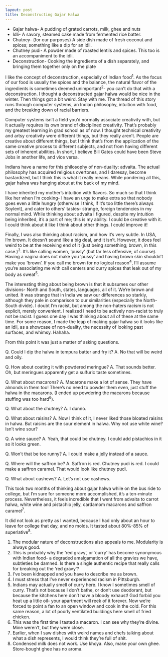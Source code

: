 ```yaml
---
layout: post
title: Deconstructing Gajar Halwa
---
```


- Gajar halwa- A pudding of grated carrots, milk, ghee and nuts
- Idli- A savory, steamed cake made from fermented rice batter.
- Chutney- (for our purposes) A side dish made of fresh coconut and spices; something like a dip for an idli.
- Chutney pudi- A powder made of roasted lentils and spices. This too is an accompaniment to the idli.
- Deconstruction- Cooking the ingredients of a dish separately, and bringing them together only on the plate

I like the concept of deconstruction, especially of Indian food<sup>1</sup>. As the focus of our food is usually the spices and the balance, the natural flavor of the ingredients is sometimes deemed unimportant<sup>2</sup>- you can’t do that with a deconstruction. I thought a deconstructed gajar halwa would be nice in the winter. Then things got a bit weird. Stay with me. The thread of this story runs through computer systems, an Indian philosophy, intuition with food, and the breaking down of racial barriers.

Computer systems isn’t a field you’d normally associate creativity with, but it actually requires its own brand of disciplined creativity. That’s probably my greatest learning in grad school as of now. I thought technical creativity and artsy creativity were different things, but they really aren’t. People are creative about different things, but I think that’s from the application of the same creative process to different subjects, and not from having different sets of inherent abilities. In short, I believe Bill Gates could have been Steve Jobs in another life, and vice versa.

Indians have a name for this philosophy of non-duality: advaita. The actual philosophy has acquired religious overtones, and I daresay, become bastardized, but I think this is what it really means. While pondering all this, gajar halwa was hanging about at the back of my mind.

I have inherited my mother’s intuition with flavors. So much so that I think like her when I’m cooking- I have an urge to make extra so that nobody goes even a little hungry (otherwise I think, if it’s too little there’s always Soylent), and cater to others’ tastes- strange, foreign tendencies in my normal mind. While thinking about advaita I figured, despite my intuition being inherited, it’s a part of me; this is my ability. I could be creative with it. I could think about it like I think about other things. I could improve it!

Finally, I was also thinking about racism, and how it’s very subtle. In USA, I’m brown. It doesn’t sound like a big deal, and it isn’t. However, it does feel weird to be at the receiving end of it (just being something; brown, in this case.)<sup>3</sup>. It’s like calling women, ‘pussy’ (but far less offensive, of course). Having a vagina does not make you ‘pussy’ and having brown skin shouldn’t make you ‘brown’. If you call me brown for no logical reason<sup>4</sup>, I’ll assume you’re associating me with call centers and curry spices that leak out of my body as sweat<sup>5</sup>.

The interesting thing about being brown is that it subsumes our other divisions- North and South, states, languages, all of it. We’re brown and united. It was strange that in India we saw our differences so starkly, although they pale in comparison to our similarities (especially the North-South divide). I doubt I’m racist, but among the non-haters racism is not explicit, merely convenient. I realized I need to be actively non-racist to truly not be racist.
I guess one day I was thinking about all of these at the same time. For some reason, I made the leap of making gajar halwa so it looks like an idli, as a showcase of non-duality, the necessity of looking past surfaces, and whimsy. Hahaha.

From this point it was just a matter of asking questions.

<div class="message">
Q. Could I dip the halwa in tempura batter and fry it? 
A. No that will be weird and oily.

Q. How about coating it with powdered meringue? 
A. That sounds better. 
Oh, but meringues apparently get a sulfuric taste sometimes.

Q. What about macarons?
A. Macarons make a lot of sense. They have almonds in them too! There’s no need to powder them even, just stuff the halwa in the macarons. (I ended up powdering the macarons because stuffing was too hard<sup>6</sup>).

Q. What about the chutney? 
A. I dunno.

Q. What about raisins?
A. Now I think of it, I never liked those bloated raisins in halwa. But raisins are the sour element in halwa. Why not use white wine? Isn’t wine sour?

Q. A wine sauce?
A. Yeah, that could be chutney. I could add pistachios in it so it looks green.

Q. Won’t that be too runny?
A. I could make a jelly instead of a sauce.

Q. Where will the saffron be?
A. Saffron is red. Chutney pudi is red. I could make a saffron caramel. That would look like chutney pudi.

Q. What about cashews?
A. Let’s not use cashews.
</div>

This took two months of thinking about gajar halwa while on the bus ride to college, but I’m sure for someone more accomplished, it’s a ten-minute process. Nevertheless, it feels incredible that I went from advaita to carrot halwa, white wine and pistachio jelly, cardamom macarons and saffron caramel<sup>7</sup>.

It did not look as pretty as I wanted, because I had only about an hour to leave for college that day, and no molds. It tasted about 80%-85% of superlative<sup>8</sup>.

1. The modular nature of deconstructions also appeals to me. Modularity is always good.
2. This is probably why the ‘red gravy’, or ‘curry’ has become synonymous with Indian food- a degraded amalgamation of all the gravies we have, subtleties be damned. Is there a single authentic recipe that really calls for breaking out the ‘red gravy’?
3. I’ve been kidnapped and you have to describe me as brown.
4. I must stress that I’ve never experienced racism in Pittsburgh.
5. Indians may actually smell of curry here. I know I sometimes smell of curry. That’s not because I don’t bathe, or don’t use deodorant, but because the kitchens here don’t have a bloody exhaust! God forbid you heat up a little oil- your apartment will reek of it forever. Now we’re forced to point a fan to an open window and cook in the cold. For this same reason, a lot of poorly ventilated buildings here smell of fried chicken.
6. This was the first time I tasted a macaron. I can see why they’re divine. Mine weren’t, but they were close.
7. Earlier, when I saw dishes with weird names and chefs talking about what a dish represents, I would think they’re full of shit.
8. Condensed milk does not work. Use khoya. Also, make your own ghee. Store-bought ghee has no aroma.
